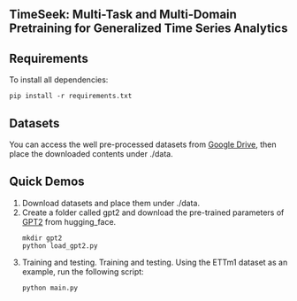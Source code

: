 ## TimeSeek: Multi-Task and Multi-Domain Pretraining for Generalized Time Series Analytics


## Requirements
To install all dependencies:
```
pip install -r requirements.txt
```

## Datasets
You can access the well pre-processed datasets from [Google Drive](https://drive.google.com/file/d/1NF7VEefXCmXuWNbnNe858WvQAkJ_7wuP/view), then place the downloaded contents under ./data.


## Quick Demos
1. Download datasets and place them under ./data.
2. Create a folder called gpt2 and download the pre-trained parameters of [GPT2](https://huggingface.co/openai-community/gpt2) from hugging_face.
    ```
    mkdir gpt2
    python load_gpt2.py
    ```
3. Training and testing. Training and testing. Using the ETTm1 dataset as an example, run the following script:
    ```
    python main.py
    ```